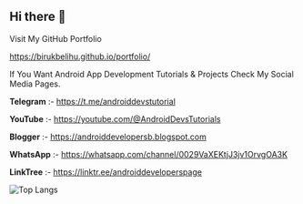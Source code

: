 ## Hi there 👋



Visit My GitHub Portfolio

https://birukbelihu.github.io/portfolio/

If You Want Android App Development Tutorials & Projects Check My Social Media Pages.

**Telegram** :- https://t.me/androiddevstutorial

**YouTube** :- https://youtube.com/@AndroidDevsTutorials

**Blogger** :- https://androiddevelopersb.blogspot.com

**WhatsApp** :- https://whatsapp.com/channel/0029VaXEKtjJ3jv1OrvgOA3K

**LinkTree** :-
https://linktr.ee/androiddeveloperspage

![Top Langs](https://github-readme-stats.vercel.app/api/top-langs/?username=birukbelihu&layout=compact&langs_count=8&hide=html)



